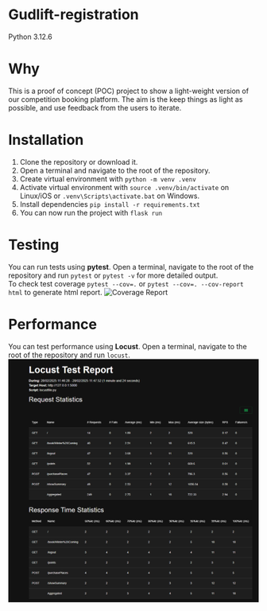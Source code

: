 # Gudlift-registration

Python 3.12.6

# Why

This is a proof of concept (POC) project to show a light-weight version of our competition booking platform. The aim is the keep things as light as possible, and use feedback from the users to iterate.


# Installation

1. Clone the repository  or download it.
2. Open a terminal and navigate to the root of the repository.
3. Create virtual environment with ```python -m venv .venv```
4. Activate virtual environment with ```source .venv/bin/activate``` on Linux/iOS or ```.venv\Scripts\activate.bat``` on Windows.
5. Install dependencies ```pip install -r requirements.txt```
6. You can now run the project with ```flask run```

# Testing

You can run tests using **pytest**. Open a terminal, navigate to the root of the repository and run ```pytest``` or ```pytest -v``` for more detailed output.  
To check test coverage ```pytest --cov=.``` or ```pytest --cov=. --cov-report html``` to generate html report.
![Coverage Report](coverage.png)

# Performance

You can test performance using **Locust**. Open a terminal, navigate to the root of the repository and run ```locust```.
![Coverage Report](assets/performance.png)


